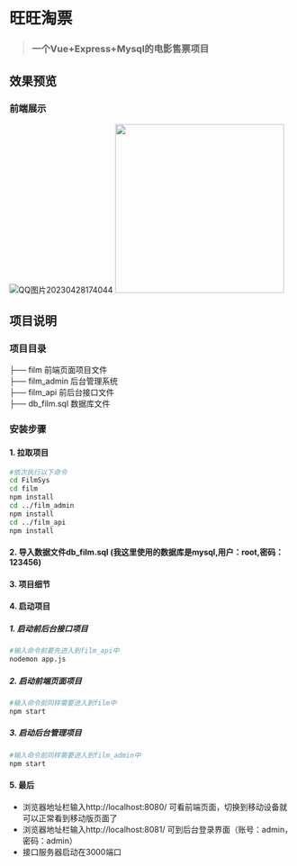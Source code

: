 # 旺旺淘票

> ### 一个Vue+Express+Mysql的电影售票项目

## 效果预览

### 前端展示
![QQ图片20230428174044](https://user-images.githubusercontent.com/108270096/235434377-f98ad64c-16ae-4637-b4d2-ec7a7c8272dc.png)
<img src="https://user-images.githubusercontent.com/108270096/235434377-f98ad64c-16ae-4637-b4d2-ec7a7c8272dc.png" width="300px">


## 项目说明 

### 项目目录     

├── film 前端页面项目文件   
├── film_admin 后台管理系统    
├── film_api 前后台接口文件       
├── db_film.sql 数据库文件  

### 安装步骤

#### 1. 拉取项目

```bash
#依次执行以下命令
cd FilmSys
cd film
npm install
cd ../film_admin
npm install
cd ../film_api
npm install
```

#### 2. 导入数据文件db_film.sql (我这里使用的数据库是mysql,用户：root,密码：123456)

#### 3. 项目细节



#### 4. 启动项目

##### 1. 启动前后台接口项目

```bash
#输入命令前要先进入到film_api中
nodemon app.js
```

##### 2. 启动前端页面项目

```bash
#输入命令前同样需要进入到film中
npm start
```

##### 3. 启动后台管理项目

```bash
#输入命令前同样需要进入到film_admin中
npm start
```

#### 5. 最后

- 浏览器地址栏输入http://localhost:8080/ 可看前端页面，切换到移动设备就可以正常看到移动版页面了
- 浏览器地址栏输入http://localhost:8081/ 可到后台登录界面（账号：admin，密码：admin） 
- 接口服务器启动在3000端口
